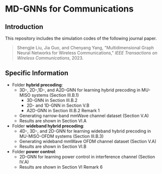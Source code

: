 # MD-GNNs for Communications

## Introduction

This repository includes the simulation codes of the following journal paper.

> Shengjie Liu,  Jia Guo, and Chenyang Yang, "Multidimensional Graph Neural Networks for
> Wireless Communications," *IEEE Transactions on Wireless Communications*, 2023.

## Specific Information

- Folder **hybrid precoding**: 
  - 3D-, 2D-,1D-, and A2D-GNN for learning hybrid precoding in MU-MISO systems (Section III.B.1)
    - 3D-GNN in Section III.B.2
    - 2D- and 1D-GNN in Section V.B
    - A2D-GNN in Section III.B.2 Remark 1
  - Generating narrow-band mmWave channel dataset (Section V.A)
  - Results are shown in Section  VI.A
- Folder **wideband hybrid precoding**:
  - 4D-, 3D-, and 2D-GNN for learning wideband hybrid precoding in MU-MISO-OFDM systems  (Section III.B.3)
  - Generating wideband mmWave OFDM channel dataset (Section V.A)
  - Results are shown in Section  VI.B
- Folder **power control**:
  - 2D-GNN for learning power control in interference channel (Section IV.A)
  - Results are shown in Section  VI Remark 6
